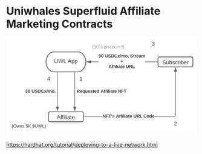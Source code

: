 # Uniwhales Superfluid Affiliate Marketing Contracts

![Lucid Chart Diagram](./Resources/lucid-diagram.jpg)

https://hardhat.org/tutorial/deploying-to-a-live-network.html